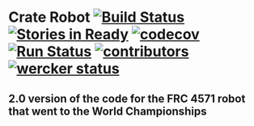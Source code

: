 # Crate Robot [![Build Status](https://travis-ci.org/frc4571/CrateRobot.svg?branch=master)](https://travis-ci.org/frc4571/CrateRobot) [![Stories in Ready](https://badge.waffle.io/frc4571/CrateRobot.svg?label=ready&title=Ready)](http://waffle.io/frc4571/CrateRobot) [![codecov](https://codecov.io/gh/frc4571/CrateRobot/branch/master/graph/badge.svg)](https://codecov.io/gh/frc4571/CrateRobot) [![Run Status](https://api.shippable.com/projects/5849ece7a932c20f003a439c/badge?branch=master)](https://app.shippable.com/projects/5849ece7a932c20f003a439c) [![contributors](https://img.shields.io/github/contributors/frc4571/CrateRobot.svg)](https://github.com/frc4571/CrateRobot/graphs/contributors) [![wercker status](https://app.wercker.com/status/5b498e6af01b02a5f23d359bfb62f590/s/master "wercker status")](https://app.wercker.com/project/byKey/5b498e6af01b02a5f23d359bfb62f590)

## 2.0 version of the code for the FRC 4571 robot that went to the World Championships
